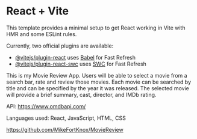 # React + Vite

This template provides a minimal setup to get React working in Vite with HMR and some ESLint rules.

Currently, two official plugins are available:

- [@vitejs/plugin-react](https://github.com/vitejs/vite-plugin-react/blob/main/packages/plugin-react/README.md) uses [Babel](https://babeljs.io/) for Fast Refresh
- [@vitejs/plugin-react-swc](https://github.com/vitejs/vite-plugin-react-swc) uses [SWC](https://swc.rs/) for Fast Refresh

This is my Movie Review App. Users will be able to select a movie from a search bar, rate and review those movies. Each movie can be searched by title and can be specified by the year it was released. The selected movie will provide a brief summary, cast, director, and IMDb rating.

API: https://www.omdbapi.com/

Languages used: React, JavaScript, HTML, CSS

https://github.com/MikeFortKnox/MovieReview
